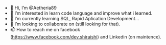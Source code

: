 - 👋 Hi, I’m @Aetheria89
- 👀 I’m interested in learn code language and improve what i learned.
- 🌱 I’m currently learning SQL, Rapid Aplication Development...
- 💞️ I’m looking to collaborate on (still looking for that).
- 📫 How to reach me on facebook (https://www.facebook.com/dev.shiraishi) and Linkedin (on maintence).

<!---
Aetheria89/Aetheria89 is a ✨ special ✨ repository because its `README.md` (this file) appears on your GitHub profile.
You can click the Preview link to take a look at your changes.
--->
